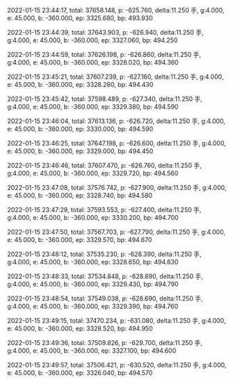 2022-01-15 23:44:17, total: 37658.148, p: -625.760, delta:11.250 手, g:4.000, e: 45.000, b: -360.000, ep: 3325.680, bp: 493.930

2022-01-15 23:44:39, total: 37643.903, p: -626.940, delta:11.250 手, g:4.000, e: 45.000, b: -360.000, ep: 3327.060, bp: 494.250

2022-01-15 23:44:59, total: 37626.198, p: -626.860, delta:11.250 手, g:4.000, e: 45.000, b: -360.000, ep: 3328.020, bp: 494.360

2022-01-15 23:45:21, total: 37607.239, p: -627.160, delta:11.250 手, g:4.000, e: 45.000, b: -360.000, ep: 3328.280, bp: 494.430

2022-01-15 23:45:42, total: 37598.489, p: -627.340, delta:11.250 手, g:4.000, e: 45.000, b: -360.000, ep: 3329.380, bp: 494.590

2022-01-15 23:46:04, total: 37613.136, p: -626.720, delta:11.250 手, g:4.000, e: 45.000, b: -360.000, ep: 3330.000, bp: 494.590

2022-01-15 23:46:25, total: 37647.198, p: -626.600, delta:11.250 手, g:4.000, e: 45.000, b: -360.000, ep: 3329.000, bp: 494.450

2022-01-15 23:46:46, total: 37607.470, p: -626.760, delta:11.250 手, g:4.000, e: 45.000, b: -360.000, ep: 3329.720, bp: 494.560

2022-01-15 23:47:08, total: 37576.742, p: -627.900, delta:11.250 手, g:4.000, e: 45.000, b: -360.000, ep: 3328.740, bp: 494.580

2022-01-15 23:47:29, total: 37593.553, p: -627.400, delta:11.250 手, g:4.000, e: 45.000, b: -360.000, ep: 3330.200, bp: 494.700

2022-01-15 23:47:50, total: 37567.703, p: -627.790, delta:11.250 手, g:4.000, e: 45.000, b: -360.000, ep: 3329.570, bp: 494.670

2022-01-15 23:48:12, total: 37535.230, p: -628.390, delta:11.250 手, g:4.000, e: 45.000, b: -360.000, ep: 3328.650, bp: 494.630

2022-01-15 23:48:33, total: 37534.848, p: -628.890, delta:11.250 手, g:4.000, e: 45.000, b: -360.000, ep: 3329.430, bp: 494.790

2022-01-15 23:48:54, total: 37549.038, p: -628.690, delta:11.250 手, g:4.000, e: 45.000, b: -360.000, ep: 3329.390, bp: 494.760

2022-01-15 23:49:15, total: 37470.234, p: -631.080, delta:11.250 手, g:4.000, e: 45.000, b: -360.000, ep: 3328.520, bp: 494.950

2022-01-15 23:49:36, total: 37509.826, p: -629.700, delta:11.250 手, g:4.000, e: 45.000, b: -360.000, ep: 3327.100, bp: 494.600

2022-01-15 23:49:57, total: 37506.421, p: -630.520, delta:11.250 手, g:4.000, e: 45.000, b: -360.000, ep: 3326.040, bp: 494.570